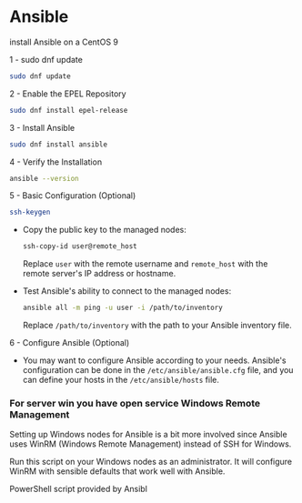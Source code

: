 # Ansible

install Ansible on a CentOS 9 

1 - sudo dnf update

```bash
sudo dnf update
```

2 - Enable the EPEL Repository

```bash
sudo dnf install epel-release
```

3 - Install Ansible


```bash
sudo dnf install ansible
```

4 - Verify the Installation

```bash
ansible --version
```


5 - Basic Configuration (Optional)

  ```bash
  ssh-keygen
  ```

- Copy the public key to the managed nodes:

  ```bash
  ssh-copy-id user@remote_host
  ```

  Replace `user` with the remote username and `remote_host` with the remote server's IP address or hostname.

- Test Ansible's ability to connect to the managed nodes:

  ```bash
  ansible all -m ping -u user -i /path/to/inventory
  ```

  Replace `/path/to/inventory` with the path to your Ansible inventory file.

6 - Configure Ansible (Optional)
- You may want to configure Ansible according to your needs. Ansible's configuration can be done in the `/etc/ansible/ansible.cfg` file, and you can define your hosts in the `/etc/ansible/hosts` file.

### For server win you have open service Windows Remote Management

Setting up Windows nodes for Ansible is a bit more involved since Ansible uses WinRM (Windows Remote Management) instead of SSH for Windows.

Run this script on your Windows nodes as an administrator. It will configure WinRM with sensible defaults that work well with Ansible.

PowerShell script provided by Ansibl 


